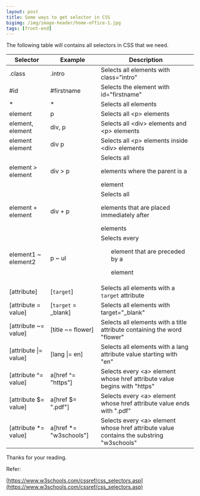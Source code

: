 ```yaml
---
layout: post
title: Some ways to get selector in CSS
bigimg: /img/image-header/home-office-1.jpg
tags: [front-end]
---
```


The following table will contains all selectors in CSS that we need.

|       Selector       |          Example        |                  Description                    |
| -------------------- | ----------------------- | ----------------------------------------------- |
| .class               | .intro                  | Selects all elements with class="intro"         |
| #id                  | #firstname              | Selects the element with id="firstname"         |
| *                    | *                       | Selects all elements                            |
| element              | p                       | Selects all \<p\> elements                      |
| element, element     | div, p                  | Selects all \<div\> elements and \<p\> elements |
| element element      | div p                   | Selects all \<p\> elements inside \<div\> elements |
| element > element    | div > p                 | Selects all <p> elements where the parent is a <div> element |
| element + element    | div + p                 | Selects all <p> elements that are placed immediately after <div> elements |
| element1 ~ element2  | p ~ ul                  | Selects every <ul> element that are preceded by a <p> element |
| [attribute]          | [```target```]          | Selects all elements with a ```target``` attribute |
| [attribute = value]  | [```target``` = _blank] | Selects all elements with target="_blank"          |
| [attribute ~= value] | [title ~= flower]       | Selects all elements with a title attribute containing the word "flower" |
| [attribute \|= value]| [lang \|= en]           | Selects all elements with a lang attribute value starting with "en" |
| [attribute \^= value]| a[href \^= "https"]     | Selects every \<a\> element whose href attribute value begins with "https" |
| [attribute \$= value]| a[href \$= ".pdf"] 	 | Selects every \<a\> element whose href attribute value ends with ".pdf" |
| [attribute \*= value]| a[href \*= "w3schools"] | Selects every \<a\> element whose href attribute value contains the substring "w3schools" |




Thanks for your reading. 

Refer: 

[https://www.w3schools.com/cssref/css_selectors.asp](https://www.w3schools.com/cssref/css_selectors.asp)
